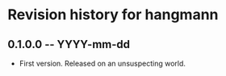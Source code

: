 # Revision history for hangmann

## 0.1.0.0 -- YYYY-mm-dd

* First version. Released on an unsuspecting world.
